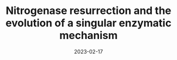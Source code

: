 ---
title: "Nitrogenase resurrection and the evolution of a singular enzymatic mechanism"
date: "2023-02-17"
authors: "Garcia AK, Harris DF, Rivier AJ, Carruthers BM, Pinochet-Barros A, Seefeldt L, Kaçar B"

reviewers: "Macdonald CM, Lee S"
image: "/assets/img/reviews/2023_garcia.png"

peer-review:
 - biorxiv_version: "2022.05.17.492308v3"
 - trip: "3"

published:
- pmid: "36799917"

---